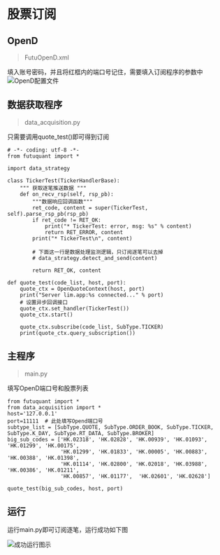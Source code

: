 # 股票订阅
## OpenD
> FutuOpenD.xml

填入账号密码，并且将红框内的端口号记住，需要填入订阅程序的参数中
![OpenD配置文件](https://upload-images.jianshu.io/upload_images/10171495-df2b2005d8ca4b99.png?imageMogr2/auto-orient/strip%7CimageView2/2/w/800)

## 数据获取程序
> data_acquisition.py

只需要调用quote_test()即可得到订阅
```
# -*- coding: utf-8 -*-
from futuquant import *

import data_strategy

class TickerTest(TickerHandlerBase):
    """ 获取逐笔推送数据 """
    def on_recv_rsp(self, rsp_pb):
        """数据响应回调函数"""
        ret_code, content = super(TickerTest, self).parse_rsp_pb(rsp_pb)
        if ret_code != RET_OK:
            print("* TickerTest: error, msg: %s" % content)
            return RET_ERROR, content
        print("* TickerTest\n", content)

        # 下面这一行是数据处理监测逻辑，只订阅逐笔可以去掉
        # data_strategy.detect_and_send(content)

        return RET_OK, content

def quote_test(code_list, host, port):
    quote_ctx = OpenQuoteContext(host, port)
    print("Server lim.app:%s connected..." % port)
    # 设置异步回调接口
    quote_ctx.set_handler(TickerTest())
    quote_ctx.start()

    quote_ctx.subscribe(code_list, SubType.TICKER)
    print(quote_ctx.query_subscription())
```
## 主程序
> main.py

填写OpenD端口号和股票列表
```
from futuquant import *
from data_acquisition import *
host='127.0.0.1'
port=11111  # 此处填写Opend端口号
subtype_list = [SubType.QUOTE, SubType.ORDER_BOOK, SubType.TICKER, SubType.K_DAY, SubType.RT_DATA, SubType.BROKER]
big_sub_codes = ['HK.02318', 'HK.02828', 'HK.00939', 'HK.01093', 'HK.01299', 'HK.00175',
                 'HK.01299', 'HK.01833', 'HK.00005', 'HK.00883', 'HK.00388', 'HK.01398',
                 'HK.01114', 'HK.02800', 'HK.02018', 'HK.03988', 'HK.00386', 'HK.01211',
                 'HK.00857', 'HK.01177',  'HK.02601', 'HK.02628']

quote_test(big_sub_codes, host, port)
```

## 运行
运行main.py即可订阅逐笔，运行成功如下图

![成功运行图示](https://upload-images.jianshu.io/upload_images/10171495-57723c0fbdb9d067.png?imageMogr2/auto-orient/strip%7CimageView2/2/w/1240)